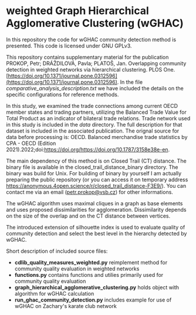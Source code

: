 # weighted Graph Hierarchical Agglomerative Clustering (wGHAC)

In this repository the code for wGHAC community detection method is presented. This code is licensed under GNU GPLv3.

This repository contains supplementary material for the publication PROKOP, Petr; DRÁŽDILOVÁ, Pavla; PLATOŠ, Jan. Overlapping community detection in weighted networks via hierarchical clustering. PLOS One. [https://doi.org/10.1371/journal.pone.0312596](https://doi.org/10.1371/journal.pone.0312596).
In the file *comparative_analysis_description.txt* we have included the details on the specific configurations for reference methods.

In this study, we examined the trade connections among current OECD member states and trading partners, utilizing the Balanced Trade Value for Total Product as an indicator of bilateral trade relations. Trade network used in this study is included in the *data* directory. The full description for that dataset is included in the associated publication. The orignal source for data before processing is: OECD. Balanced merchandise trade statistics by CPA - OECD (Edition 2021).2022;doi:https://doi.org/https://doi.org/10.1787/3158e38e-en.

The main dependency of this method is on Closed Trail (CT) distance. The binary file is available in the closed_trail_distance_binary directory. The binary was build for Unix. For building of binary by yourself I am actually preparing the public repository (or you can access it on temporary address https://anonymous.4open.science/r/closed_trail_distance-F3E9/). You can contact me via an email (petr.prokop@vsb.cz) for other informations.

The wGHAC algorithm uses maximal cliques in a graph as base elements and uses proposed dissimilarities for agglomeration. Dissimilarity depends on the size of the overlap and on the CT distance between vertices.

The introduced extension of silhouette index is used to evaluate quality of community detection and select the best level in the hierarchy detected by wGHAC.

Short description of included source files:
- **cdlib_quality_measures_weighted.py** reimplement method for community quality evaluation in weighted networks
- **functions.py** contains functions and utilies primarily used for community quality evaluation
- **graph_hierarchical_agglomerative_clustering.py** holds object with algorithm for wGHAC calculation
- **run_ghac_community_detection.py** includes example for use of wGHAC on Zachary's karate club network